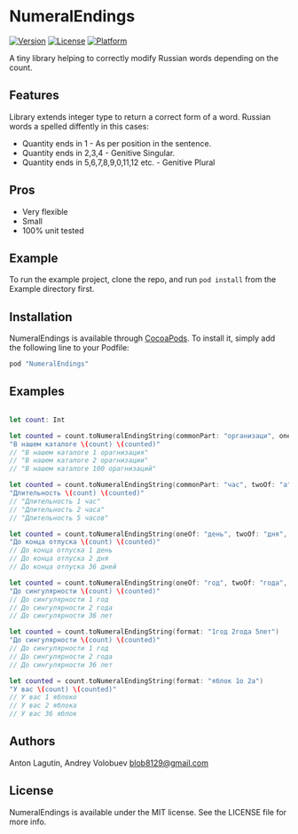 # NumeralEndings

[![Version](https://img.shields.io/cocoapods/v/NumeralEndings.svg?style=flat)](http://cocoapods.org/pods/NumeralEndings)
[![License](https://img.shields.io/cocoapods/l/NumeralEndings.svg?style=flat)](http://cocoapods.org/pods/NumeralEndings)
[![Platform](https://img.shields.io/cocoapods/p/NumeralEndings.svg?style=flat)](http://cocoapods.org/pods/NumeralEndings)

A tiny library helping to correctly modify Russian words depending on the count.

## Features

Library extends integer type to return a correct form of a word.
Russian words a spelled diffently in this cases:
- Quantity ends in 1 - As per position in the sentence.
- Quantity ends in 2,3,4 - Genitive Singular.
- Quantity ends in 5,6,7,8,9,0,11,12 etc. - Genitive Plural

## Pros 

- Very flexible
- Small 
- 100% unit tested 

## Example

To run the example project, clone the repo, and run `pod install` from the Example directory first.

## Installation

NumeralEndings is available through [CocoaPods](http://cocoapods.org). To install
it, simply add the following line to your Podfile:

```ruby
pod "NumeralEndings"
```
## Examples

```swift

let count: Int

let counted = count.toNumeralEndingString(commonPart: "организаци", oneOf:"я", twoOf: "ии", fiveOf: "ий")
"В нашем каталоге \(count) \(counted)"
// "В нашем каталоге 1 орагнизация"
// "В нашем каталоге 2 орагнизации"
// "В нашем каталоге 100 орагнизаций"

let counted = count.toNumeralEndingString(commonPart: "час", twoOf: "а", fiveOf: "ов")
"Длительность \(count) \(counted)"
// "Длительность 1 час"
// "Длительность 2 часа"
// "Длительность 5 часов"

let counted = count.toNumeralEndingString(oneOf: "день", twoOf: "дня", fiveOf: "дней")
"До конца отпуска \(count) \(counted)"
// До конца отпуска 1 день
// До конца отпуска 2 дня
// До конца отпуска 36 дней

let counted = count.toNumeralEndingString(oneOf: "год", twoOf: "года", fiveOf: "лет")
"До сингулярности \(count) \(counted)"
// До сингулярности 1 год
// До сингулярности 2 года
// До сингулярности 36 лет

let counted = count.toNumeralEndingString(format: "1год 2года 5лет")
"До сингулярности \(count) \(counted)"
// До сингулярности 1 год
// До сингулярности 2 года
// До сингулярности 36 лет

let counted = count.toNumeralEndingString(format: "яблок 1о 2а")
"У вас \(count) \(counted)"
// У вас 1 яблоко
// У вас 2 яблока
// У вас 36 яблок

```

## Authors

Anton Lagutin, Andrey Volobuev blob8129@gmail.com

## License

NumeralEndings is available under the MIT license. See the LICENSE file for more info.
